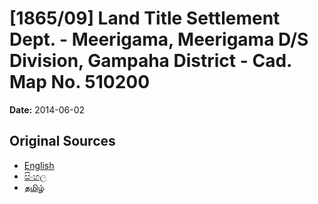 # [1865/09] Land Title Settlement Dept. - Meerigama, Meerigama D/S Division, Gampaha District - Cad. Map No. 510200

**Date:** 2014-06-02

## Original Sources

- [English](https://documents.gov.lk/view/extra-gazettes/2014/6/1865-09_E.pdf)
- [සිංහල](https://documents.gov.lk/view/extra-gazettes/2014/6/1865-09_S.pdf)
- [தமிழ்](https://documents.gov.lk/view/extra-gazettes/2014/6/1865-09_T.pdf)
